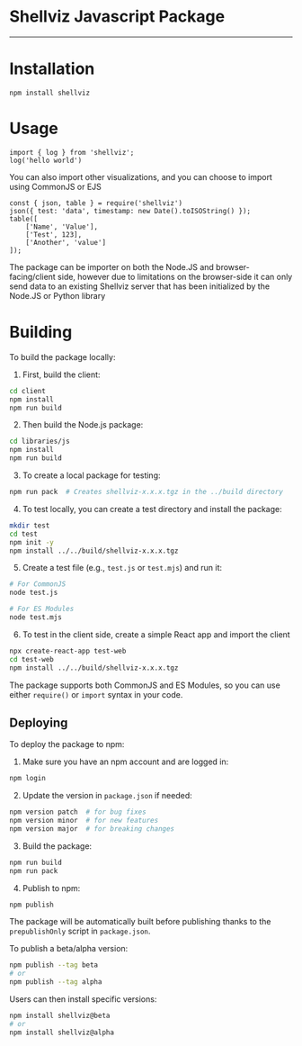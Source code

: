 # Shellviz Javascript Package
----------------------------

# Installation

`npm install shellviz`

# Usage

```
import { log } from 'shellviz';
log('hello world')
```

You can also import other visualizations, and you can choose to import using CommonJS or EJS

```
const { json, table } = require('shellviz')
json({ test: 'data', timestamp: new Date().toISOString() });
table([
    ['Name', 'Value'],
    ['Test', 123],
    ['Another', 'value']
]); 
```

The package can be importer on both the Node.JS and browser-facing/client side, however due to limitations on the browser-side it can only send data to an existing Shellviz server that has been initialized by the Node.JS or Python library

# Building

To build the package locally:

1. First, build the client:
```bash
cd client
npm install
npm run build
```

2. Then build the Node.js package:
```bash
cd libraries/js
npm install
npm run build
```

3. To create a local package for testing:
```bash
npm run pack  # Creates shellviz-x.x.x.tgz in the ../build directory
```

4. To test locally, you can create a test directory and install the package:
```bash
mkdir test
cd test
npm init -y
npm install ../../build/shellviz-x.x.x.tgz
```

5. Create a test file (e.g., `test.js` or `test.mjs`) and run it:
```bash
# For CommonJS
node test.js

# For ES Modules
node test.mjs
```

6. To test in the client side, create a simple React app and import the client
```bash
npx create-react-app test-web
cd test-web
npm install ../../build/shellviz-x.x.x.tgz
```

The package supports both CommonJS and ES Modules, so you can use either `require()` or `import` syntax in your code.

## Deploying

To deploy the package to npm:

1. Make sure you have an npm account and are logged in:
```bash
npm login
```

2. Update the version in `package.json` if needed:
```bash
npm version patch  # for bug fixes
npm version minor  # for new features
npm version major  # for breaking changes
```

3. Build the package:
```bash
npm run build
npm run pack
```

4. Publish to npm:
```bash
npm publish
```

The package will be automatically built before publishing thanks to the `prepublishOnly` script in `package.json`.

To publish a beta/alpha version:
```bash
npm publish --tag beta
# or
npm publish --tag alpha
```

Users can then install specific versions:
```bash
npm install shellviz@beta
# or
npm install shellviz@alpha
```


